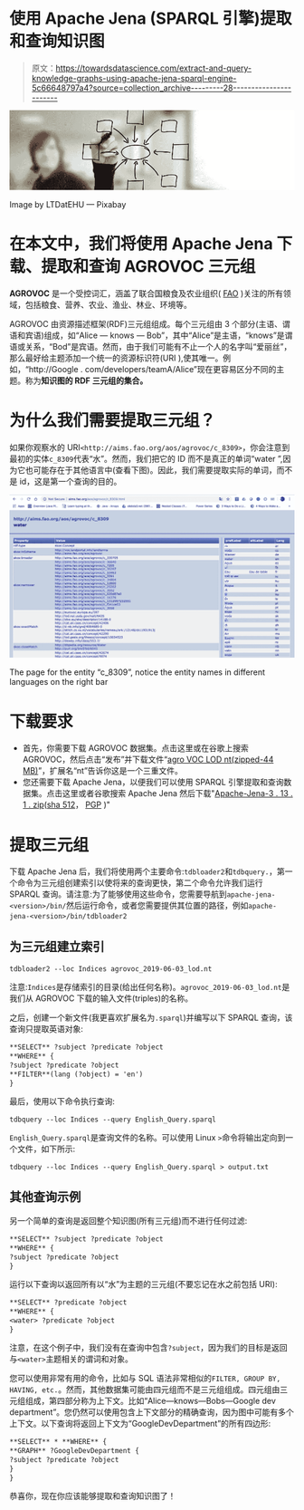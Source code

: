 # 使用 Apache Jena (SPARQL 引擎)提取和查询知识图

> 原文：<https://towardsdatascience.com/extract-and-query-knowledge-graphs-using-apache-jena-sparql-engine-5c66648797a4?source=collection_archive---------28----------------------->

![](img/29bc964d22eb13cede0faf73512bcc52.png)

Image by LTDatEHU — Pixabay

# 在本文中，我们将使用 Apache Jena 下载、提取和查询 AGROVOC 三元组

**AGROVOC** 是一个受控词汇，涵盖了联合国粮食及农业组织( [FAO](http://www.fao.org/home/en/) )关注的所有领域，包括粮食、营养、农业、渔业、林业、环境等。

AGROVOC 由资源描述框架(RDF)三元组组成。每个三元组由 3 个部分(主语、谓语和宾语)组成，如“Alice — knows — Bob”，其中“Alice”是主语，“knows”是谓语或关系，“Bod”是宾语。然而，由于我们可能有不止一个人的名字叫“爱丽丝”，那么最好给主题添加一个统一的资源标识符(URI ),使其唯一。例如，“http://Google . com/developers/teamA/Alice”现在更容易区分不同的主题。称为**知识图的 RDF 三元组的集合。**

# 为什么我们需要提取三元组？

如果你观察水的 URI`<http://aims.fao.org/aos/agrovoc/c_8309>`，你会注意到最初的实体`c_8309`代表“水”。然而，我们把它的 ID 而不是真正的单词“water ”,因为它也可能存在于其他语言中(查看下图)。因此，我们需要提取实际的单词，而不是 id，这是第一个查询的目的。

![](img/d55fd87144a158a2aea82eddf47ce4af.png)

The page for the entity “c_8309”, notice the entity names in different languages on the right bar

# 下载要求

*   首先，你需要下载 AGROVOC 数据集。点击这里或在谷歌上搜索 AGROVOC，然后点击“发布”并下载文件“[agro VOC LOD nt(zipped-44 MB)](http://agrovoc.uniroma2.it/agrovocReleases/agrovoc_2019-11-04_lod.nt.zip)”，扩展名“nt”告诉你这是一个三重文件。
*   您还需要下载 Apache Jena，以便我们可以使用 SPARQL 引擎提取和查询数据集。点击这里或者谷歌搜索 Apache Jena 然后下载"[Apache-Jena-3 . 13 . 1 . zip](http://mirror.reverse.net/pub/apache/jena/binaries/apache-jena-3.13.1.zip)([sha 512](https://www.apache.org/dist/jena/binaries/apache-jena-3.13.1.zip.sha512)， [PGP](https://www.apache.org/dist/jena/binaries/apache-jena-3.13.1.zip.asc) )"

# 提取三元组

下载 Apache Jena 后，我们将使用两个主要命令:`tdbloader2`和`tdbquery.`，第一个命令为三元组创建索引以使将来的查询更快，第二个命令允许我们运行 SPARQL 查询。请注意:为了能够使用这些命令，您需要导航到`apache-jena-<version>/bin/`然后运行命令，或者您需要提供其位置的路径，例如`apache-jena-<version>/bin/tdbloader2`

## 为三元组建立索引

```
tdbloader2 --loc Indices agrovoc_2019-06-03_lod.nt
```

注意:`Indices`是存储索引的目录(给出任何名称)。`agrovoc_2019-06-03_lod.nt`是我们从 AGROVOC 下载的输入文件(triples)的名称。

之后，创建一个新文件(我更喜欢扩展名为`.sparql`)并编写以下 SPARQL 查询，该查询只提取英语对象:

```
**SELECT** ?subject ?predicate ?object
**WHERE** {
?subject ?predicate ?object
**FILTER**(lang (?object) = 'en')
}
```

最后，使用以下命令执行查询:

```
tdbquery --loc Indices --query English_Query.sparql 
```

`English_Query.sparql`是查询文件的名称。可以使用 Linux `>`命令将输出定向到一个文件，如下所示:

```
tdbquery --loc Indices --query English_Query.sparql > output.txt
```

## 其他查询示例

另一个简单的查询是返回整个知识图(所有三元组)而不进行任何过滤:

```
**SELECT** ?subject ?predicate ?object
**WHERE** {
?subject ?predicate ?object
}
```

运行以下查询以返回所有以“水”为主题的三元组(不要忘记在水之前包括 URI):

```
**SELECT** ?predicate ?object
**WHERE** {
<water> ?predicate ?object
}
```

注意，在这个例子中，我们没有在查询中包含`?subject`，因为我们的目标是返回与`<water>`主题相关的谓词和对象。

您可以使用非常有用的命令，比如与 SQL 语法非常相似的`FILTER, GROUP BY, HAVING, etc.`。然而，其他数据集可能由四元组而不是三元组组成。四元组由三元组组成，第四部分称为上下文。比如“Alice—knows—Bobs—Google dev department”。您仍然可以使用包含上下文部分的精确查询，因为图中可能有多个上下文。以下查询将返回上下文为“GoogleDevDepartment”的所有四边形:

```
**SELECT** * **WHERE** {
**GRAPH** ?GoogleDevDepartment {
?subject ?predicate ?object
}
}
```

恭喜你，现在你应该能够提取和查询知识图了！